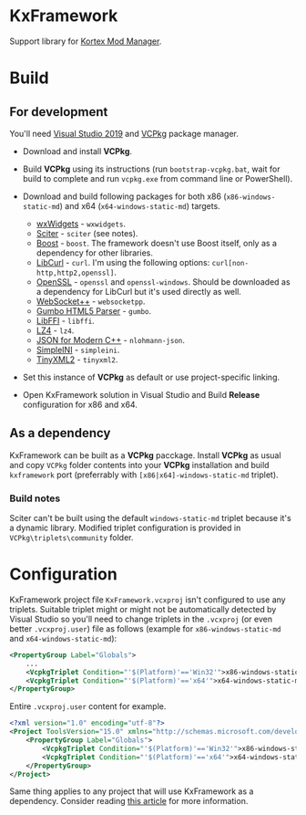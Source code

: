 # KxFramework
Support library for [Kortex Mod Manager](https://github.com/KerberX/Kortex-Mod-Manager).

# Build
## For development
You'll need [Visual Studio 2019](https://visualstudio.microsoft.com/) and [VCPkg](https://github.com/microsoft/vcpkg) package manager.

- Download and install **VCPkg**.
- Build **VCPkg** using its instructions (run `bootstrap-vcpkg.bat`, wait for build to complete and run `vcpkg.exe` from command line or PowerShell).
- Download and build following packages for both x86 (`x86-windows-static-md`) and x64 (`x64-windows-static-md`) targets.
	- [wxWidgets](https://www.wxwidgets.org) - `wxwidgets`.
	- [Sciter](https://github.com/c-smile/sciter-sdk) - `sciter` (see notes).
	- [Boost](https://www.boost.org) - `boost`. The framework doesn't use Boost itself, only as a dependency for other libraries.
	- [LibCurl](https://curl.haxx.se) - `curl`. I'm using the following options: `curl[non-http,http2,openssl]`.
	- [OpenSSL](https://www.openssl.org) - `openssl` and `openssl-windows`. Should be downloaded as a dependency for LibCurl but it's used directly as well.
	- [WebSocket++](https://github.com/zaphoyd/websocketpp) - `websocketpp`.
	- [Gumbo HTML5 Parser](https://github.com/google/gumbo-parser) - `gumbo`.
	- [LibFFI](https://github.com/libffi/libffi) - `libffi`.
	- [LZ4](https://github.com/lz4/lz4) - `lz4`.
	- [JSON for Modern C++](https://github.com/nlohmann/json) - `nlohmann-json`.
	- [SimpleINI](https://github.com/brofield/simpleini) - `simpleini`.
	- [TinyXML2](https://github.com/leethomason/tinyxml2) - `tinyxml2`.
	
- Set this instance of **VCPkg** as default or use project-specific linking.
- Open KxFramework solution in Visual Studio and Build **Release** configuration for x86 and x64. 

## As a dependency
KxFramework can be built as a **VCPkg** pacckage. Install **VCPkg** as usual and copy `VCPkg` folder contents into your **VCPkg** installation and build `kxframework` port (preferrably with `[x86|x64]-windows-static-md` triplet).

### Build notes
Sciter can't be built using the default `windows-static-md` triplet because it's a dynamic library. Modified triplet configuration  is provided in `VCPkg\triplets\community` folder.

# Configuration
KxFramework project file `KxFramework.vcxproj` isn't configured to use any triplets. Suitable triplet might or might not be automatically detected by Visual Studio so you'll need to change triplets in the `.vcxproj` (or even better `.vcxproj.user`) file as follows (example for `x86-windows-static-md` and `x64-windows-static-md`):
```xml
<PropertyGroup Label="Globals">
	...
	<VcpkgTriplet Condition="'$(Platform)'=='Win32'">x86-windows-static-md</VcpkgTriplet>
	<VcpkgTriplet Condition="'$(Platform)'=='x64'">x64-windows-static-md</VcpkgTriplet>
</PropertyGroup>
```
Entire `.vcxproj.user` content for example.
```xml
<?xml version="1.0" encoding="utf-8"?>
<Project ToolsVersion="15.0" xmlns="http://schemas.microsoft.com/developer/msbuild/2003">
	<PropertyGroup Label="Globals">
		<VcpkgTriplet Condition="'$(Platform)'=='Win32'">x86-windows-static-md</VcpkgTriplet>
		<VcpkgTriplet Condition="'$(Platform)'=='x64'">x64-windows-static-md</VcpkgTriplet>
	</PropertyGroup>
</Project>
```

Same thing applies to any project that will use KxFramework as a dependency. Consider reading [this article](https://devblogs.microsoft.com/cppblog/vcpkg-updates-static-linking-is-now-available) for more information.
